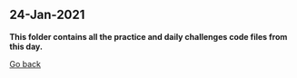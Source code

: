 ## **24-Jan-2021**
**This folder contains all the practice and daily challenges code files from this day.**


[Go back](https://github.com/sanketj0700/DSA)
